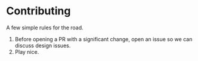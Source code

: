 Contributing
============

A few simple rules for the road.

1. Before opening a PR with a significant change, open an issue so we can discuss design issues.
1. Play nice.
